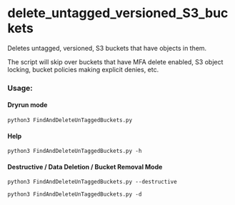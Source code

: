 # delete_untagged_versioned_S3_buckets
Deletes untagged, versioned, S3 buckets that have objects in them.

The script will skip over buckets that have MFA delete enabled, S3 object locking, bucket policies making explicit denies, etc.

### Usage:

  #### Dryrun mode

  `python3 FindAndDeleteUnTaggedBuckets.py`
  
  #### Help
  
  `python3 FindAndDeleteUnTaggedBuckets.py -h`
  
  #### Destructive / Data Deletion / Bucket Removal Mode
  
  `python3 FindAndDeleteUnTaggedBuckets.py --destructive`
  
  `python3 FindAndDeleteUnTaggedBuckets.py -d`


